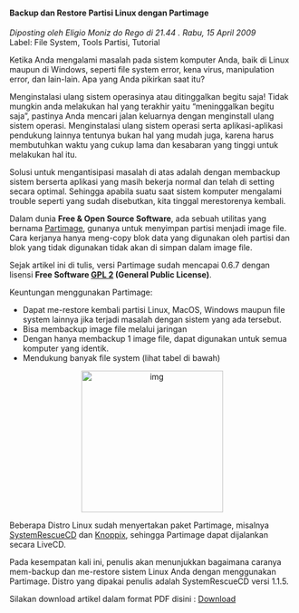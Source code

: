 #### Backup dan Restore Partisi Linux dengan Partimage
_Diposting oleh Eligio Moniz do Rego di 21.44 . Rabu, 15 April 2009_
<br>
Label: File System, Tools Partisi, Tutorial

Ketika Anda mengalami masalah pada sistem komputer Anda, baik di Linux maupun di Windows, seperti file system error, kena virus, manipulation error, dan lain-lain. Apa yang Anda pikirkan saat itu?

Menginstalasi ulang sistem operasinya atau ditinggalkan begitu saja!
Tidak mungkin anda melakukan hal yang terakhir yaitu “meninggalkan begitu saja”, pastinya Anda mencari jalan keluarnya dengan menginstall ulang sistem operasi.
Menginstalasi ulang sistem operasi serta aplikasi-aplikasi pendukung lainnya tentunya bukan hal yang mudah juga, karena harus membutuhkan waktu yang cukup lama dan kesabaran yang tinggi untuk melakukan hal itu.

Solusi untuk mengantisipasi masalah di atas adalah dengan membackup sistem berserta aplikasi yang masih bekerja normal dan telah di setting secara optimal. Sehingga apabila suatu saat sistem komputer mengalami trouble seperti yang sudah disebutkan, kita tinggal merestorenya kembali.

Dalam dunia **Free & Open Source Software**, ada sebuah utilitas yang bernama [Partimage](http://www.partimage.org/), gunanya untuk menyimpan partisi menjadi image file. Cara kerjanya hanya meng-copy blok data yang digunakan oleh partisi dan blok yang tidak digunakan tidak akan di simpan dalam image file.

Sejak artikel ini di tulis, versi Partimage sudah mencapai 0.6.7 dengan lisensi **Free Software [GPL 2](http://www.blogger.com/www.gnu.org/licenses/) (General Public License)**.

Keuntungan menggunakan Partimage:

* Dapat me-restore kembali partisi Linux, MacOS, Windows maupun file system lainnya jika terjadi masalah dengan sistem yang ada tersebut.
* Bisa membackup image file melalui jaringan
* Dengan hanya membackup 1 image file, dapat digunakan untuk semua komputer yang identik.
* Mendukung banyak file system (lihat tabel di bawah)
<div align="center">
	<img src="./posts/2009-04-15-backup-dan-restore-partisi-linux-dengan-partimage/Filesystem.png" height="250px" alt="img">
</div> 

Beberapa Distro Linux sudah menyertakan paket Partimage, misalnya [SystemRescueCD](http://www.sysresccd.org/) dan [Knoppix](http://www.knoppix.org/), sehingga Partimage dapat dijalankan secara LiveCD.

Pada kesempatan kali ini, penulis akan menunjukkan bagaimana caranya mem-backup dan me-restore sistem Linux Anda dengan menggunakan Partimage. Distro yang dipakai penulis adalah SystemRescueCD versi 1.1.5.

Silakan download artikel dalam format PDF disini : [Download](http://www.ziddu.com/download/4294196/Partimage.pdf.html)